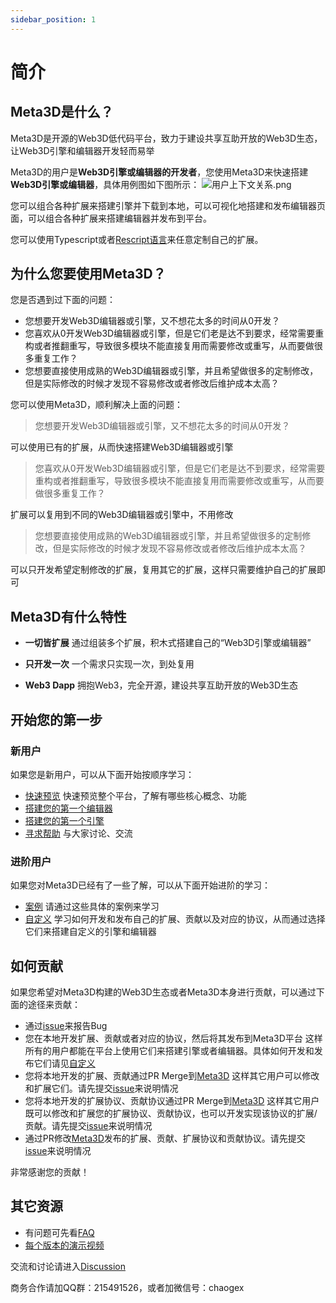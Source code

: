 ```yaml
---
sidebar_position: 1
---
```


# 简介

## Meta3D是什么？

Meta3D是开源的Web3D低代码平台，致力于建设共享互助开放的Web3D生态，让Web3D引擎和编辑器开发轻而易举

Meta3D的用户是**Web3D引擎或编辑器的开发者**，您使用Meta3D来快速搭建**Web3D引擎或编辑器**，具体用例图如下图所示：
![用户上下文关系.png](/img/用户上下文关系.png)

您可以组合各种扩展来搭建引擎并下载到本地，可以可视化地搭建和发布编辑器页面，可以组合各种扩展来搭建编辑器并发布到平台。

您可以使用Typescript或者[Rescript语言](https://rescript-lang.org/)来任意定制自己的扩展。



## 为什么您要使用Meta3D？
您是否遇到过下面的问题：

- 您想要开发Web3D编辑器或引擎，又不想花太多的时间从0开发？
- 您喜欢从0开发Web3D编辑器或引擎，但是它们老是达不到要求，经常需要重构或者推翻重写，导致很多模块不能直接复用而需要修改或重写，从而要做很多重复工作？
- 您想要直接使用成熟的Web3D编辑器或引擎，并且希望做很多的定制修改，但是实际修改的时候才发现不容易修改或者修改后维护成本太高？

您可以使用Meta3D，顺利解决上面的问题：
> 您想要开发Web3D编辑器或引擎，又不想花太多的时间从0开发？

可以使用已有的扩展，从而快速搭建Web3D编辑器或引擎

> 您喜欢从0开发Web3D编辑器或引擎，但是它们老是达不到要求，经常需要重构或者推翻重写，导致很多模块不能直接复用而需要修改或重写，从而要做很多重复工作？

扩展可以复用到不同的Web3D编辑器或引擎中，不用修改

> 您想要直接使用成熟的Web3D编辑器或引擎，并且希望做很多的定制修改，但是实际修改的时候才发现不容易修改或者修改后维护成本太高？

可以只开发希望定制修改的扩展，复用其它的扩展，这样只需要维护自己的扩展即可


## Meta3D有什么特性

- **一切皆扩展**
通过组装多个扩展，积木式搭建自己的“Web3D引擎或编辑器”
- **只开发一次**
一个需求只实现一次，到处复用

- **Web3 Dapp**
拥抱Web3，完全开源，建设共享互助开放的Web3D生态

## 开始您的第一步

### 新用户

如果您是新用户，可以从下面开始按顺序学习：

- [快速预览](快速预览)
快速预览整个平台，了解有哪些核心概念、功能
- [搭建您的第一个编辑器](搭建您的第一个编辑器)
- [搭建您的第一个引擎](搭建您的第一个引擎)
- [寻求帮助](https://github.com/Meta3D-Technology/Meta3D/discussions)
与大家讨论、交流

### 进阶用户

如果您对Meta3D已经有了一些了解，可以从下面开始进阶的学习：

- [案例](搭建有事件响应和数据绑定的编辑器)
请通过这些具体的案例来学习
- [自定义](开发和发布扩展协议)
学习如何开发和发布自己的扩展、贡献以及对应的协议，从而通过选择它们来搭建自定义的引擎和编辑器


## 如何贡献

如果您希望对Meta3D构建的Web3D生态或者Meta3D本身进行贡献，可以通过下面的途径来贡献：


- 通过[issue](https://github.com/Meta3D-Technology/Meta3D/issues)来报告Bug
- 您在本地开发扩展、贡献或者对应的协议，然后将其发布到Meta3D平台
这样所有的用户都能在平台上使用它们来搭建引擎或者编辑器。具体如何开发和发布它们请见[自定义](开发和发布扩展协议)
- 您将本地开发的扩展、贡献通过PR Merge到[Meta3D](https://github.com/Meta3D-Technology/Meta3D)
这样其它用户可以修改和扩展它们。请先提交[issue](https://github.com/Meta3D-Technology/Meta3D/issues)来说明情况
- 您将本地开发的扩展协议、贡献协议通过PR Merge到[Meta3D](https://github.com/Meta3D-Technology/Meta3D)
这样其它用户既可以修改和扩展您的扩展协议、贡献协议，也可以开发实现该协议的扩展/贡献。请先提交[issue](https://github.com/Meta3D-Technology/Meta3D/issues)来说明情况
- 通过PR修改[Meta3D](https://github.com/Meta3D-Technology/Meta3D)发布的扩展、贡献、扩展协议和贡献协议。请先提交[issue](https://github.com/Meta3D-Technology/Meta3D/issues)来说明情况

非常感谢您的贡献！


## 其它资源

- 有问题可先看[FAQ](FAQ)
- [每个版本的演示视频](https://space.bilibili.com/406848407/channel/collectiondetail?sid=495276)


交流和讨论请进入[Discussion](https://github.com/Meta3D-Technology/Meta3D/discussions)

商务合作请加QQ群：215491526，或者加微信号：chaogex